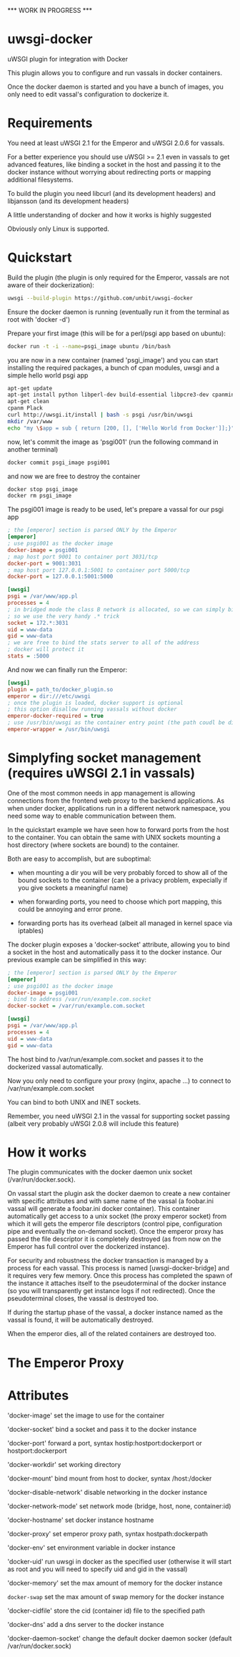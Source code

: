 *** WORK IN PROGRESS ***

uwsgi-docker
============

uWSGI plugin for integration with Docker

This plugin allows you to configure and run vassals in docker containers.

Once the docker daemon is started and you have a bunch of images, you only need to edit
vassal's configuration to dockerize it.

Requirements
============

You need at least uWSGI 2.1 for the Emperor and uWSGI 2.0.6 for vassals.

For a better experience you should use uWSGI >= 2.1 even in vassals to get advanced features, like binding a socket in the host and passing it to the docker instance without worrying about redirecting ports or mapping additional filesystems.

To build the plugin you need libcurl (and its development headers) and libjansson (and its development headers)

A little understanding of docker and how it works is highly suggested

Obviously only Linux is supported.

Quickstart
==========

Build the plugin (the plugin is only required for the Emperor, vassals are not aware of their dockerization):

```sh
uwsgi --build-plugin https://github.com/unbit/uwsgi-docker
```

Ensure the docker daemon is running (eventually run it from the terminal as root with 'docker -d')

Prepare your first image (this will be for a perl/psgi app based on ubuntu):

```sh
docker run -t -i --name=psgi_image ubuntu /bin/bash
```

you are now in a new container (named 'psgi_image') and you can start installing the required packages, a bunch of cpan modules, uwsgi and a simple hello world psgi app

```sh
apt-get update
apt-get install python libperl-dev build-essential libpcre3-dev cpanminus
apt-get clean
cpanm Plack
curl http://uwsgi.it/install | bash -s psgi /usr/bin/uwsgi
mkdir /var/www
echo "my \$app = sub { return [200, [], ['Hello World from Docker']];}" > /var/www/app.pl
```

now, let's commit the image as 'psgi001' (run the following command in another terminal)

```sh
docker commit psgi_image psgi001
```

and now we are free to destroy the container

```sh
docker stop psgi_image
docker rm psgi_image
```

The psgi001 image is ready to be used, let's prepare a vassal for our psgi app

```ini
; the [emperor] section is parsed ONLY by the Emperor
[emperor]
; use psgi001 as the docker image
docker-image = psgi001
; map host port 9001 to container port 3031/tcp
docker-port = 9001:3031
; map host port 127.0.0.1:5001 to container port 5000/tcp
docker-port = 127.0.0.1:5001:5000

[uwsgi]
psgi = /var/www/app.pl
processes = 4
; in bridged mode the class B network is allocated, so we can simply bind to the first address starting with 172
; so we use the very handy .* trick
socket = 172.*:3031
uid = www-data
gid = www-data
; we are free to bind the stats server to all of the address
; docker will protect it
stats = :5000
```

And now we can finally run the Emperor:

```ini
[uwsgi]
plugin = path_to/docker_plugin.so
emperor = dir:///etc/uwsgi
; once the plugin is loaded, docker support is optional
; this option disallow running vassals without docker
emperor-docker-required = true
; use /usr/bin/uwsgi as the container entry point (the path coudl be different from the Emperor one, so we force it)
emperor-wrapper = /usr/bin/uwsgi

```

Simplyfing socket management (requires uWSGI 2.1 in vassals)
============================================================

One of the most common needs in app management is allowing connections from the frontend web proxy to the backend applications. As when under docker, applications run in a different network namespace, you need some way to enable communication between them.

In the quickstart example we have seen how to forward ports from the host to the container. You can obtain the same with UNIX sockets mounting a host directory (where sockets are bound) to the container.

Both are easy to accomplish, but are suboptimal:

- when mounting a dir you will be very probably forced to show all of the bound sockets to the container (can be a privacy problem, expecially if you give sockets a meaningful name)

- when forwarding ports, you need to choose which port mapping, this could be annoying and error prone.

- forwarding ports has its overhead (albeit all managed in kernel space via iptables)

The docker plugin exposes a 'docker-socket' attribute, allowing you to bind a socket in the host and automatically pass it to the docker instance. Our previous example can be simplified in this way:

```ini
; the [emperor] section is parsed ONLY by the Emperor
[emperor]
; use psgi001 as the docker image
docker-image = psgi001
; bind to address /var/run/example.com.socket
docker-socket = /var/run/example.com.socket

[uwsgi]
psgi = /var/www/app.pl
processes = 4
uid = www-data
gid = www-data
```
The host bind to /var/run/example.com.socket and passes it to the dockerized vassal automatically.

Now you only need to configure your proxy (nginx, apache ...) to connect to /var/run/example.com.socket

You can bind to both UNIX and INET sockets.

Remember, you need uWSGI 2.1 in the vassal for supporting socket passing (albeit very probably uWSGI 2.0.8 will include this feature)

How it works
============

The plugin communicates with the docker daemon unix socket (/var/run/docker.sock).

On vassal start the plugin ask the docker daemon to create a new container with specific attributes and with same name of the vassal (a foobar.ini vassal will generate a foobar.ini docker container). This container automatically get access to a unix socket (the proxy emperor socket) from which it will gets the emperor file descriptors (control pipe, configuration pipe and eventually the on-demand socket). Once the emperor proxy has passed the file descriptor it is completely destroyed (as from now on the Emperor has full control over the dockerized instance).

For security and robustness the docker transaction is managed by a process for each vassal. This process is named [uwsgi-docker-bridge] and it requires very few memory. Once this process has completed the spawn of the instance it attaches itself to the pseudoterminal of the docker instance (so you will transparently get instance logs if not redirected). Once the pseudoterminal closes, the vassal is destroyed too.

If during the startup phase of the vassal, a docker instance named as the vassal is found, it will be automatically destroyed.

When the emperor dies, all of the related containers are destroyed too.

The Emperor Proxy
=================


Attributes
==========

'docker-image' set the image to use for the container

'docker-socket' bind a socket and pass it to the docker instance

'docker-port' forward a port, syntax hostip:hostport:dockerport or hostport:dockerport

'docker-workdir' set working directory

'docker-mount' bind mount from host to docker, syntax /host:/docker

'docker-disable-network' disable networking in the docker instance

'docker-network-mode' set network mode (bridge, host, none, container:id)

'docker-hostname' set docker instance hostname

'docker-proxy' set emperor proxy path, syntax hostpath:dockerpath

'docker-env' set environment variable in docker instance

'docker-uid' run uwsgi in docker as the specified user (otherwise it will start as root and you will need to specify uid and gid in the vassal)

'docker-memory' set the max amount of memory for the docker instance

`docker-swap` set the max amount of swap memory for the docker instance

'docker-cidfile' store the cid (container id) file to the specified path

'docker-dns' add a dns server to the docker instance

'docker-daemon-socket' change the default docker daemon socker (default /var/run/docker.sock)

